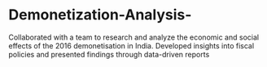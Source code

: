 # Demonetization-Analysis-
Collaborated with a team to research and analyze the economic and social effects of the 2016 demonetisation in India. Developed insights into fiscal policies and presented findings through data-driven reports
